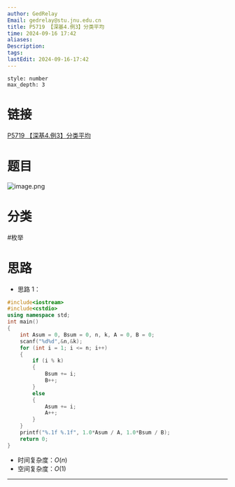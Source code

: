 ```yaml
---
author: GedRelay
Email: gedrelay@stu.jnu.edu.cn
title: P5719 【深基4.例3】分类平均
time: 2024-09-16 17:42
aliases: 
Description: 
tags: 
lastEdit: 2024-09-16-17:42
---
```


```toc
style: number
max_depth: 3
```

# 链接
[P5719 【深基4.例3】分类平均](https://www.luogu.com.cn/problem/P5719) 

# 题目
![image.png](https://ged-pic-bed.oss-cn-guangzhou.aliyuncs.com/img/202409161742624.png)


# 分类
#枚举 

# 思路
- 思路 1：


```cpp
#include<iostream>
#include<cstdio>
using namespace std;
int main()
{
	int Asum = 0, Bsum = 0, n, k, A = 0, B = 0;
	scanf("%d%d",&n,&k);
	for (int i = 1; i <= n; i++)
	{
		if (i % k) 
		{
			Bsum += i; 
			B++;
		}
		else
		{
			Asum += i;
			A++;
		}
	}
	printf("%.1f %.1f", 1.0*Asum / A, 1.0*Bsum / B);
	return 0;
}
```


- 时间复杂度：${O\left( n \right)  }$ 
- 空间复杂度：${O\left( 1 \right)  }$ 


---

